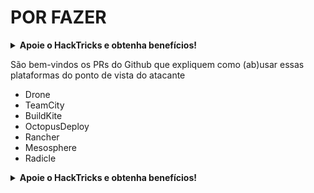 # POR FAZER

<details>

<summary><strong>Apoie o HackTricks e obtenha benefícios!</strong></summary>

* Se quiser ver a **sua empresa anunciada no HackTricks** ou se quiser aceder à **versão mais recente do PEASS ou descarregar o HackTricks em PDF**, consulte os [**PLANOS DE SUBSCRIÇÃO**](https://github.com/sponsors/carlospolop)!
* Obtenha o [**swag oficial do PEASS & HackTricks**](https://peass.creator-spring.com)
* Descubra [**A Família PEASS**](https://opensea.io/collection/the-peass-family), a nossa coleção exclusiva de [**NFTs**](https://opensea.io/collection/the-peass-family)
* **Junte-se ao** 💬 [**grupo Discord**](https://discord.gg/hRep4RUj7f) ou ao [**grupo telegram**](https://t.me/peass) ou **siga-me** no **Twitter** 🐦 [**@carlospolopm**](https://twitter.com/carlospolopm).
* **Partilhe os seus truques de hacking, submetendo PRs para os repositórios do** [**HackTricks**](https://github.com/carlospolop/hacktricks) e [**HackTricks Cloud**](https://github.com/carlospolop/hacktricks-cloud) no Github.

</details>

São bem-vindos os PRs do Github que expliquem como (ab)usar essas plataformas do ponto de vista do atacante

* Drone
* TeamCity
* BuildKite
* OctopusDeploy
* Rancher
* Mesosphere
* Radicle

<details>

<summary><strong>Apoie o HackTricks e obtenha benefícios!</strong></summary>

* Se quiser ver a **sua empresa anunciada no HackTricks** ou se quiser aceder à **versão mais recente do PEASS ou descarregar o HackTricks em PDF**, consulte os [**PLANOS DE SUBSCRIÇÃO**](https://github.com/sponsors/carlospolop)!
* Obtenha o [**swag oficial do PEASS & HackTricks**](https://peass.creator-spring.com)
* Descubra [**A Família PEASS**](https://opensea.io/collection/the-peass-family), a nossa coleção exclusiva de [**NFTs**](https://opensea.io/collection/the-peass-family)
* **Junte-se ao** 💬 [**grupo Discord**](https://discord.gg/hRep4RUj7f) ou ao [**grupo telegram**](https://t.me/peass) ou **siga-me** no **Twitter** 🐦 [**@carlospolopm**](https://twitter.com/carlospolopm).
* **Partilhe os seus truques de hacking, submetendo PRs para os repositórios do** [**HackTricks**](https://github.com/carlospolop/hacktricks) e [**HackTricks Cloud**](https://github.com/carlospolop/hacktricks-cloud) no Github.

</details>